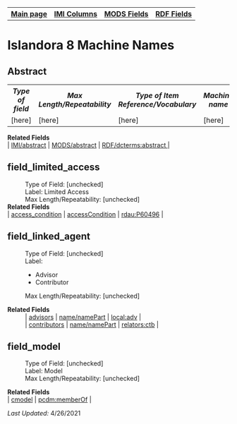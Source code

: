 <!DOCTYPE html>
<html>
<head>

</head>
<body>

<table style="width:100%">
  <tr>
    <th><a href="index.md">Main page</a></th>
	<th><a href="IMI.md">IMI Columns</a></th>
    <th><a href="MODS.md">MODS Fields</a></th>
    <th><a href="RDF.md">RDF Fields</a></th>
  </tr>
</table>
<h1>Islandora 8 Machine Names</h1>
<h2>Abstract</h2>
			<table>
				<tr>
					<th><i>Type of field</i></th>
					<th><i>Max Length/Repeatability</i></th>
					<th><i>Type of Item Reference/Vocabulary</i></th>
					<th><i>Machine name</i></th>
				</tr>
				<tr>
					<td>[here]</td>
					<td>[here]</td>
					<td>[here]</td>
					<td>[here]</td>
				</tr>
			</table>
	<dl>
			<dt><b>Related Fields</b></dt>
				| <a href="abstract.md">IMI/abstract</a> | <a href="mods.abstract.md">MODS/abstract</a> | <a href="rdf.abstract.md">RDF/dcterms:abstract </a> |
		</dd>
	</dl>
<dl>
<h2>field_limited_access</h2>
	<dl>
		<dd>Type of Field: [unchecked]</dd>
		<dd>Label: Limited Access</dd>
		<dd>Max Length/Repeatability: [unchecked]</dd>
		<dd>
			<dt><b>Related Fields</b></dt>
				| <a href="access_condition.md">access_condition</a> | <a href="mods.access_condition.md">accessCondition</a> | <a href="rdf.rdau.p60496.md">rdau:P60496</a> | 
		</dd>
	</dl>
<h2>field_linked_agent</h2>
	<dl>
		<dd>Type of Field: [unchecked]</dd>
		<dd>Label: 
				<ul>
					<li>Advisor</li>
					<li>Contributor</li>
				</ul>
		</dd>
		<dd>Max Length/Repeatability: [unchecked]</dd>
	</dl>
	<dl>
		<dt><b>Related Fields</b></dt>
				<dd>| <a href="advisor.md">advisors</a> | <a href="mods.name.md">name/namePart</a> | <a href="rdf.field_linked_agent.md">local:adv</a> | </dd>
				<dd>| <a href="contributors.md">contributors</a> | <a href="mods.name.md">name/namePart</a> | <a href="rdf.field_linked_agent.md">relators:ctb</a> | </dd>
	</dl>
<h2>field_model</h2>
	<dl>
		<dd>Type of Field: [unchecked]</dd>
		<dd>Label: Model</dd>
		<dd>Max Length/Repeatability: [unchecked]</dd>
	</dl>
	<dl>
		<dt><b>Related Fields</b></dt>
				| <a href="cmodel.md">cmodel</a> | <a href="rdf.dcterms.provenance.md">pcdm:memberOf</a> | 
	</dl>
<p><i>Last Updated: </i>4/26/2021</p>
</body>
</html>